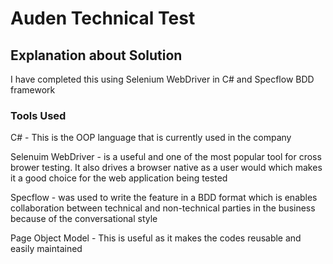 # Auden Technical Test
 
## Explanation about Solution

I have completed this using Selenium WebDriver in C# and Specflow BDD framework

### Tools Used

C# - This is the OOP language that is currently used in the company  

Selenuim WebDriver - is a useful and one of the most popular tool for cross brower testing. It also drives a browser native as a user would which makes it a good choice for the web application being tested 

Specflow - was used to write the feature in a BDD format which is enables collaboration between technical and non-technical parties in the business because of the conversational style

Page Object Model - This is useful as it makes the codes reusable and easily maintained  

